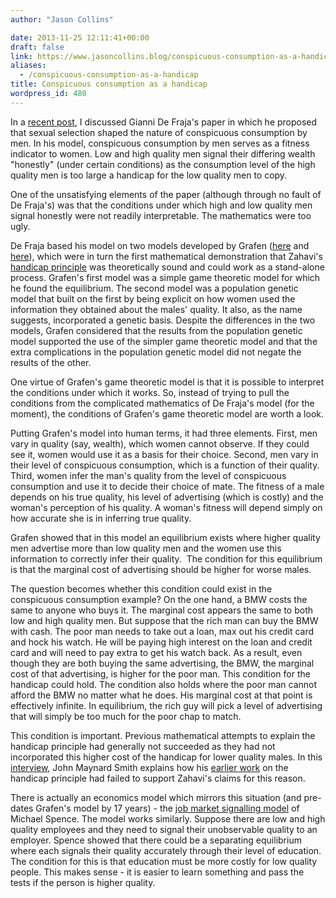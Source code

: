 ```yaml
---
author: "Jason Collins"

date: 2013-11-25 12:11:41+00:00
draft: false
link: https://www.jasoncollins.blog/conspicuous-consumption-as-a-handicap/
aliases:
  - /conspicuous-consumption-as-a-handicap
title: Conspicuous consumption as a handicap
wordpress_id: 480
---
```


In a [recent post](https://www.jasoncollins.blog/an-evolutionary-explanation-of-consumption/), I discussed Gianni De Fraja's paper in which he proposed that sexual selection shaped the nature of conspicuous consumption by men. In his model, conspicuous consumption by men serves as a fitness indicator to women. Low and high quality men signal their differing wealth "honestly" (under certain conditions) as the consumption level of the high quality men is too large a handicap for the low quality men to copy.

One of the unsatisfying elements of the paper (although through no fault of De Fraja's) was that the conditions under which high and low quality men signal honestly were not readily interpretable. The mathematics were too ugly.

De Fraja based his model on two models developed by Grafen ([here](https://doi.org/10.1016/S0022-5193(05)80088-8) and [here](https://doi.org/10.1016/S0022-5193(05)80087-6)), which were in turn the first mathematical demonstration that Zahavi's [handicap principle](http://en.wikipedia.org/wiki/Handicap_principle) was theoretically sound and could work as a stand-alone process. Grafen's first model was a simple game theoretic model for which he found the equilibrium. The second model was a population genetic model that built on the first by being explicit on how women used the information they obtained about the males' quality. It also, as the name suggests, incorporated a genetic basis. Despite the differences in the two models, Grafen considered that the results from the population genetic model supported the use of the simpler game theoretic model and that the extra complications in the population genetic model did not negate the results of the other.

One virtue of Grafen's game theoretic model is that it is possible to interpret the conditions under which it works. So, instead of trying to pull the conditions from the complicated mathematics of De Fraja's model (for the moment), the conditions of Grafen's game theoretic model are worth a look.

Putting Grafen's model into human terms, it had three elements. First, men vary in quality (say, wealth), which women cannot observe. If they could see it, women would use it as a basis for their choice. Second, men vary in their level of conspicuous consumption, which is a function of their quality. Third, women infer the man's quality from the level of conspicuous consumption and use it to decide their choice of mate. The fitness of a male depends on his true quality, his level of advertising (which is costly) and the woman's perception of his quality. A woman's fitness will depend simply on how accurate she is in inferring true quality.

Grafen showed that in this model an equilibrium exists where higher quality men advertise more than low quality men and the women use this information to correctly infer their quality.  The condition for this equilibrium is that the marginal cost of advertising should be higher for worse males.

The question becomes whether this condition could exist in the conspicuous consumption example? On the one hand, a BMW costs the same to anyone who buys it. The marginal cost appears the same to both low and high quality men. But suppose that the rich man can buy the BMW with cash. The poor man needs to take out a loan, max out his credit card and hock his watch. He will be paying high interest on the loan and credit card and will need to pay extra to get his watch back. As a result, even though they are both buying the same advertising, the BMW, the marginal cost of that advertising, is higher for the poor man. This condition for the handicap could hold. The condition also holds where the poor man cannot afford the BMW no matter what he does. His marginal cost at that point is effectively infinite. In equilibrium, the rich guy will pick a level of advertising that will simply be too much for the poor chap to match.

This condition is important. Previous mathematical attempts to explain the handicap principle had generally not succeeded as they had not incorporated this higher cost of the handicap for lower quality males. In this [interview](http://www.webofstories.com/play/7305), John Maynard Smith explains how his [earlier work](https://doi.org/10.1016/S0022-5193%2876%2980016-1) on the handicap principle had failed to support Zahavi's claims for this reason.

There is actually an economics model which mirrors this situation (and pre-dates Grafen's model by 17 years) - the [job market signalling model](https://www.jasoncollins.blog/economists-1-biologists-0/) of Michael Spence. The model works similarly. Suppose there are low and high quality employees and they need to signal their unobservable quality to an employer. Spence showed that there could be a separating equilibrium where each signals their quality accurately through their level of education. The condition for this is that education must be more costly for low quality people. This makes sense - it is easier to learn something and pass the tests if the person is higher quality.
